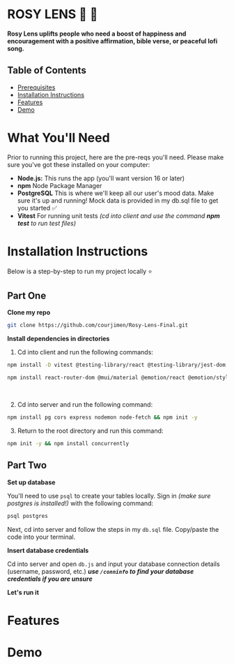 # ROSY LENS 🥀 🌹 

**Rosy Lens uplifts people who need a boost of happiness and encouragement with a positive affirmation, bible verse, or peaceful lofi song.**

## Table of Contents
- [Prerequisites](#what-youll-need)
- [Installation Instructions](#installation-instructions)
- [Features](#features)
- [Demo](#demo)

# What You'll Need 
Prior to running this project, here are the pre-reqs you'll need. Please make sure you've got these installed on your computer:

* **Node.js:** This runs the app (you'll want version 16 or later)
* **npm** Node Package Manager
* **PostgreSQL** This is where we'll keep all our user's mood data. Make sure it's up and running! Mock data is provided in my db.sql file to get you started ✅
* **Vitest** For running unit tests _(cd into client and use the command **npm test** to run test files)_

# Installation Instructions
Below is a step-by-step to run my project locally ⭐️

## Part One

**Clone my repo**
```bash
git clone https://github.com/courjimen/Rosy-Lens-Final.git
```

**Install dependencies in directories**

1. Cd into client and run the following commands:
```bash
npm install -D vitest @testing-library/react @testing-library/jest-dom
```

```bash
npm install react-router-dom @mui/material @emotion/react @emotion/styled
```
<br/>

2. Cd into server and run the following command:
```bash
npm install pg cors express nodemon node-fetch && npm init -y
```

3. Return to the root directory and run this command:
```bash
npm init -y && npm install concurrently
```

## Part Two 

**Set up database**

You'll need to use `psql` to create your tables locally. Sign in _(make sure postgres is installed!)_ with the following command:

```bash
psql postgres
```

Next, cd into server and follow the steps in my `db.sql` file. Copy/paste the code into your terminal.

**Insert database credentials** 

Cd into server and open `db.js` and input your database connection details (username, password, etc.) _**use `/conninfo` to find your database credentials if you are unsure**_


**Let's run it**

# Features

# Demo


